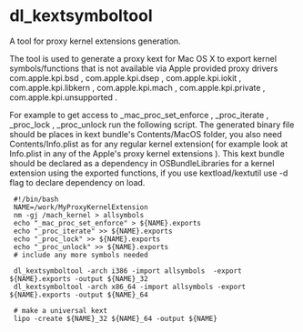 # dl_kextsymboltool
A tool for proxy kernel extensions generation.

The tool is used to generate a proxy kext for Mac OS X to export kernel symbols/functions that is not available via Apple provided proxy drivers com.apple.kpi.bsd , com.apple.kpi.dsep , com.apple.kpi.iokit , com.apple.kpi.libkern , com.apple.kpi.mach , com.apple.kpi.private , com.apple.kpi.unsupported .

For example to get access to _mac_proc_set_enforce , _proc_iterate , _proc_lock , _proc_unlock run the following script. The generated binary file should be places in kext bundle's Contents/MacOS folder, you also need Contents/Info.plist as for any regular kernel extension( for example look at Info.plist in any of the Apple's proxy kernel extensions ). This kext bundle should be declared as a dependency in OSBundleLibraries for a kernel extension using the exported functions, if you use     kextload/kextutil use -d flag to declare dependency on load.

    
     #!/bin/bash
     NAME=/work/MyProxyKernelExtension  
     nm -gj /mach_kernel > allsymbols  
     echo "_mac_proc_set_enforce" > ${NAME}.exports  
     echo "_proc_iterate" >> ${NAME}.exports  
     echo "_proc_lock" >> ${NAME}.exports  
     echo "_proc_unlock" >> ${NAME}.exports  
     # include any more symbols needed    
     
     dl_kextsymboltool -arch i386 -import allsymbols  -export ${NAME}.exports -output ${NAME}_32  
     dl_kextsymboltool -arch x86_64 -import allsymbols -export ${NAME}.exports -output ${NAME}_64 
     
     # make a universal kext 
     lipo -create ${NAME}_32 ${NAME}_64 -output ${NAME} 
